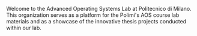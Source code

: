Welcome to the Advanced Operating Systems Lab at Politecnico di Milano. This organization serves as a platform for the Polimi's AOS course lab materials and as a showcase of the innovative thesis projects conducted within our lab. 
